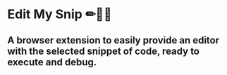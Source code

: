 # Edit My Snip ✏📝🐞

## A browser extension to easily provide an editor with the selected snippet of code, ready to execute and debug.
